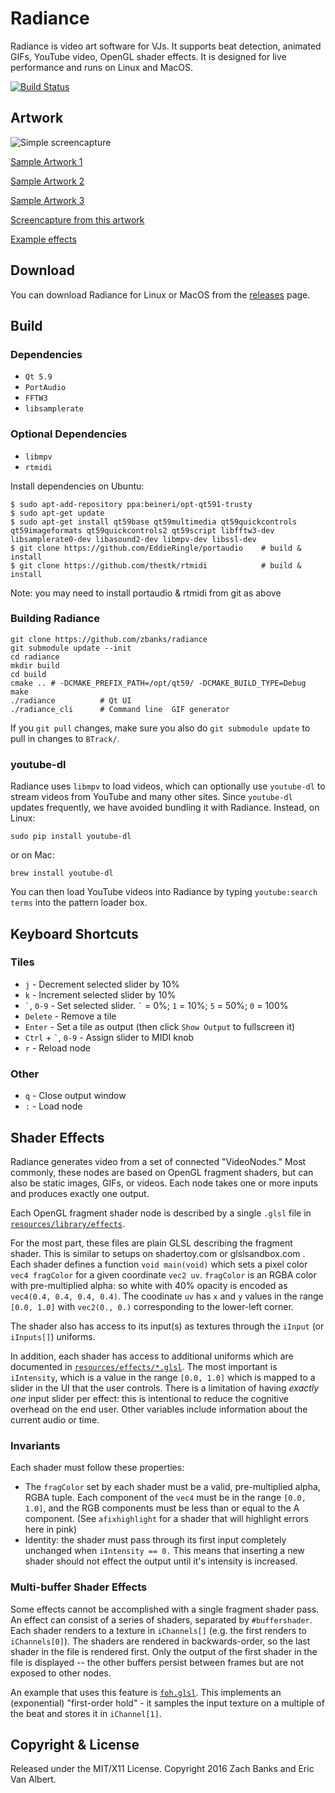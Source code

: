Radiance
========

Radiance is video art software for VJs. It supports beat detection, animated GIFs, YouTube video, OpenGL shader effects. It is designed for live performance and runs on Linux and MacOS.

[![Build Status](https://travis-ci.org/zbanks/radiance.svg?branch=master)](https://travis-ci.org/zbanks/radiance)

Artwork
-------

![Simple screencapture](https://i.imgur.com/I4qnMQo.gif)

[Sample Artwork 1](https://i.imgur.com/R4tsFfG.gifv)

[Sample Artwork 2](https://i.imgur.com/B0QMoXT.gifv)

[Sample Artwork 3](https://i.imgur.com/4FON4vY.gifv)

[Screencapture from this artwork](https://i.imgur.com/Vb1yPZl.gifv)

[Example effects](https://radiance.video/library/)

Download
--------

You can download Radiance for Linux or MacOS from the [releases](https://github.com/zbanks/radiance/releases) page.

Build
-----

### Dependencies

- `Qt 5.9`
- `PortAudio`
- `FFTW3`
- `libsamplerate`

### Optional Dependencies
- `libmpv`
- `rtmidi`

Install dependencies on Ubuntu:

    $ sudo apt-add-repository ppa:beineri/opt-qt591-trusty
    $ sudo apt-get update
    $ sudo apt-get install qt59base qt59multimedia qt59quickcontrols qt59imageformats qt59quickcontrols2 qt59script libfftw3-dev libsamplerate0-dev libasound2-dev libmpv-dev libssl-dev
    $ git clone https://github.com/EddieRingle/portaudio    # build & install
    $ git clone https://github.com/thestk/rtmidi            # build & install

Note: you may need to install portaudio & rtmidi from git as above

### Building Radiance

    git clone https://github.com/zbanks/radiance
    git submodule update --init
    cd radiance
    mkdir build
    cd build
    cmake .. # -DCMAKE_PREFIX_PATH=/opt/qt59/ -DCMAKE_BUILD_TYPE=Debug
    make
    ./radiance          # Qt UI
    ./radiance_cli      # Command line  GIF generator

If you `git pull` changes, make sure you also do `git submodule update` to pull in changes to `BTrack/`.

### youtube-dl

Radiance uses `libmpv` to load videos, which can optionally use `youtube-dl` to stream videos from YouTube and many other sites. Since `youtube-dl` updates frequently, we have avoided bundling it with Radiance. Instead, on Linux:

    sudo pip install youtube-dl

or on Mac:

    brew install youtube-dl

You can then load YouTube videos into Radiance by typing `youtube:search terms` into the pattern loader box.

Keyboard Shortcuts
------------------

### Tiles
- `j` - Decrement selected slider by 10%
- `k`  - Increment selected slider by 10%
- `` ` ``, `0-9` - Set selected slider. `` ` `` = 0%; `1` = 10%; `5` = 50%; `0` = 100%
- `Delete` - Remove a tile
- `Enter` - Set a tile as output (then click `Show Output` to fullscreen it)
- `Ctrl` + `` ` ``, `0-9` - Assign slider to MIDI knob
- `r` - Reload node

### Other
- `q` - Close output window
- `:` - Load node

Shader Effects
--------------

Radiance generates video from a set of connected "VideoNodes." Most commonly, these nodes are based on OpenGL fragment shaders, but can also be static images, GIFs, or videos. Each node takes one or more inputs and produces exactly one output.

Each OpenGL fragment shader node is described by a single `.glsl` file in [`resources/library/effects`](https://github.com/zbanks/radiance/tree/master/resources/library/effects).

For the most part, these files are plain GLSL describing the fragment shader. This is similar to setups on shadertoy.com or glslsandbox.com . Each shader defines a function `void main(void)` which sets a pixel color `vec4 fragColor` for a given coordinate `vec2 uv`. `fragColor` is an RGBA color with pre-multiplied alpha: so white with 40% opacity is encoded as `vec4(0.4, 0.4, 0.4, 0.4)`. The coodinate `uv` has `x` and `y` values in the range `[0.0, 1.0]` with `vec2(0., 0.)` corresponding to the lower-left corner.

The shader also has access to its input(s) as textures through the `iInput` (or `iInputs[]`) uniforms.

In addition, each shader has access to additional uniforms which are documented in [`resources/effects/*.glsl`](https://github.com/zbanks/radiance/tree/master/resources/library/effects). The most important is `iIntensity`, which is a value in the range `[0.0, 1.0]` which is mapped to a slider in the UI that the user controls. There is a limitation of having *exactly one* input slider per effect: this is intentional to reduce the cognitive overhead on the end user. Other variables include information about the current audio or time.

### Invariants

Each shader must follow these properties:

* The `fragColor` set by each shader must be a valid, pre-multiplied alpha, RGBA tuple. Each component of the `vec4` must be in the range `[0.0, 1.0]`, and the RGB components must be less than or equal to the A component. (See `afixhighlight` for a shader that will highlight errors here in pink)
* Identity: the shader must pass through its first input completely unchanged when `iIntensity == 0.` This means that inserting a new shader should not effect the output until it's intensity is increased.


### Multi-buffer Shader Effects

Some effects cannot be accomplished with a single fragment shader pass. An effect can consist of a series of shaders, separated by `#buffershader`. Each shader renders to a texture in `iChannels[]` (e.g. the first renders to `iChannels[0]`). The shaders are rendered in backwards-order, so the last shader in the file is rendered first. Only the output of the first shader in the file is displayed -- the other buffers persist between frames but are not exposed to other nodes.

An example that uses this feature is [`foh.glsl`](https://github.com/zbanks/radiance/blob/master/resources/library/effects/foh.glsl). This implements an (exponential) "first-order hold" - it samples the input texture on a multiple of the beat and stores it in `iChannel[1]`.



Copyright & License
-------------------

Released under the MIT/X11 License. Copyright 2016 Zach Banks and Eric Van Albert.
